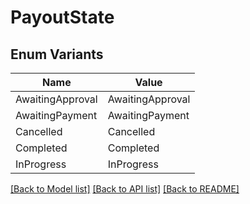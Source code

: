 # PayoutState

## Enum Variants

| Name | Value |
|---- | -----|
| AwaitingApproval | AwaitingApproval |
| AwaitingPayment | AwaitingPayment |
| Cancelled | Cancelled |
| Completed | Completed |
| InProgress | InProgress |


[[Back to Model list]](../README.md#documentation-for-models) [[Back to API list]](../README.md#documentation-for-api-endpoints) [[Back to README]](../README.md)


